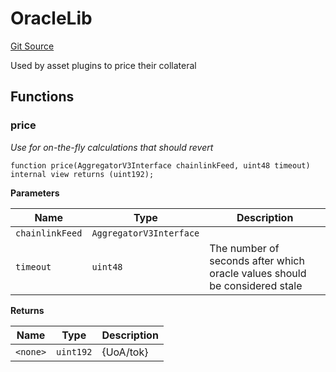 # OracleLib
[Git Source](https://github.com/larrythecucumber321/protocol/blob/aabf2c9d4120808940fb3be9193cb66ea71ac351/contracts/plugins/assets/OracleLib.sol)

Used by asset plugins to price their collateral


## Functions
### price

*Use for on-the-fly calculations that should revert*


```solidity
function price(AggregatorV3Interface chainlinkFeed, uint48 timeout) internal view returns (uint192);
```
**Parameters**

|Name|Type|Description|
|----|----|-----------|
|`chainlinkFeed`|`AggregatorV3Interface`||
|`timeout`|`uint48`|The number of seconds after which oracle values should be considered stale|

**Returns**

|Name|Type|Description|
|----|----|-----------|
|`<none>`|`uint192`|{UoA/tok}|


